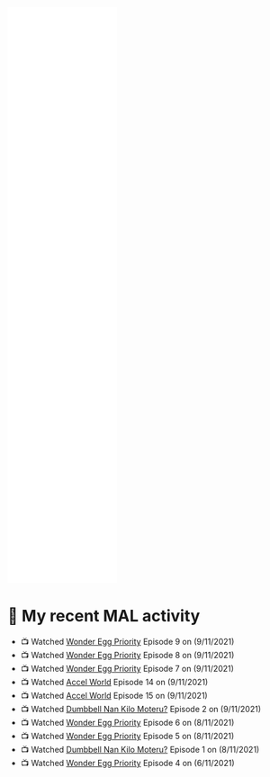 ![Metrics](https://github.com/noxan-dev/noxan-dev/blob/main/github-metrics.svg)

# 🌸 My recent MAL activity

<!-- MAL_ACTIVITY:start -->

- 📺 Watched [Wonder Egg Priority](https://myanimelist.net/anime/43299) Episode 9 on (9/11/2021)
- 📺 Watched [Wonder Egg Priority](https://myanimelist.net/anime/43299) Episode 8 on (9/11/2021)
- 📺 Watched [Wonder Egg Priority](https://myanimelist.net/anime/43299) Episode 7 on (9/11/2021)
- 📺 Watched [Accel World](https://myanimelist.net/anime/11759) Episode 14 on (9/11/2021)
- 📺 Watched [Accel World](https://myanimelist.net/anime/11759) Episode 15 on (9/11/2021)
- 📺 Watched [Dumbbell Nan Kilo Moteru?](https://myanimelist.net/anime/39026) Episode 2 on (9/11/2021)
- 📺 Watched [Wonder Egg Priority](https://myanimelist.net/anime/43299) Episode 6 on (8/11/2021)
- 📺 Watched [Wonder Egg Priority](https://myanimelist.net/anime/43299) Episode 5 on (8/11/2021)
- 📺 Watched [Dumbbell Nan Kilo Moteru?](https://myanimelist.net/anime/39026) Episode 1 on (8/11/2021)
- 📺 Watched [Wonder Egg Priority](https://myanimelist.net/anime/43299) Episode 4 on (6/11/2021)

<!-- MAL_ACTIVITY:end -->
